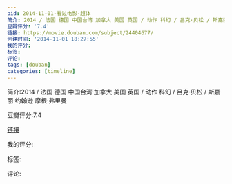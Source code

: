 ```yaml
---
pid: 2014-11-01-看过电影-超体
简介: 2014 / 法国 德国 中国台湾 加拿大 美国 英国 / 动作 科幻 / 吕克·贝松 / 斯嘉丽·约翰逊 摩根·弗里曼
豆瓣评分: '7.4'
链接: https://movie.douban.com/subject/24404677/
创建时间: '2014-11-01 18:27:55'
我的评分:
标签:
评论:
tags: [douban]
categories: [timeline]
---
```

简介:2014 / 法国 德国 中国台湾 加拿大 美国 英国 / 动作 科幻 / 吕克·贝松 / 斯嘉丽·约翰逊 摩根·弗里曼

豆瓣评分:7.4

[链接](https://movie.douban.com/subject/24404677/)

我的评分:

标签:

评论:

